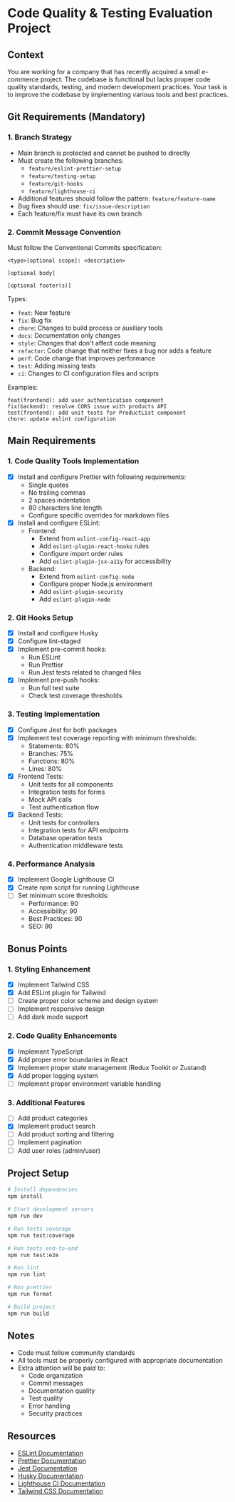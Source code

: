 # Code Quality & Testing Evaluation Project

## Context
You are working for a company that has recently acquired a small e-commerce project. The codebase is functional but lacks proper code quality standards, testing, and modern development practices. Your task is to improve the codebase by implementing various tools and best practices.

## Git Requirements (Mandatory)

### 1. Branch Strategy
- Main branch is protected and cannot be pushed to directly
- Must create the following branches:
  - `feature/eslint-prettier-setup`
  - `feature/testing-setup`
  - `feature/git-hooks`
  - `feature/lighthouse-ci`
- Additional features should follow the pattern: `feature/feature-name`
- Bug fixes should use: `fix/issue-description`
- Each feature/fix must have its own branch

### 2. Commit Message Convention
Must follow the Conventional Commits specification:
```
<type>[optional scope]: <description>

[optional body]

[optional footer(s)]
```

Types:
- `feat`: New feature
- `fix`: Bug fix
- `chore`: Changes to build process or auxiliary tools
- `docs`: Documentation only changes
- `style`: Changes that don't affect code meaning
- `refactor`: Code change that neither fixes a bug nor adds a feature
- `perf`: Code change that improves performance
- `test`: Adding missing tests
- `ci`: Changes to CI configuration files and scripts

Examples:
```
feat(frontend): add user authentication component
fix(backend): resolve CORS issue with products API
test(frontend): add unit tests for ProductList component
chore: update eslint configuration
```

## Main Requirements

### 1. Code Quality Tools Implementation
- [x] Install and configure Prettier with following requirements:
  - Single quotes
  - No trailing commas
  - 2 spaces indentation
  - 80 characters line length
  - Configure specific overrides for markdown files
- [x] Install and configure ESLint:
  - Frontend:
    - Extend from `eslint-config-react-app`
    - Add `eslint-plugin-react-hooks` rules
    - Configure import order rules
    - Add `eslint-plugin-jsx-a11y` for accessibility
  - Backend:
    - Extend from `eslint-config-node`
    - Configure proper Node.js environment
    - Add `eslint-plugin-security`
    - Add `eslint-plugin-node`

### 2. Git Hooks Setup
- [x] Install and configure Husky
- [x] Configure lint-staged
- [x] Implement pre-commit hooks:
  - Run ESLint
  - Run Prettier
  - Run Jest tests related to changed files
- [x] Implement pre-push hooks:
  - Run full test suite
  - Check test coverage thresholds

### 3. Testing Implementation
- [x] Configure Jest for both packages
- [x] Implement test coverage reporting with minimum thresholds:
  - Statements: 80%
  - Branches: 75%
  - Functions: 80%
  - Lines: 80%
- [x] Frontend Tests:
  - Unit tests for all components
  - Integration tests for forms
  - Mock API calls
  - Test authentication flow
- [x] Backend Tests:
  - Unit tests for controllers
  - Integration tests for API endpoints
  - Database operation tests
  - Authentication middleware tests

### 4. Performance Analysis
- [x] Implement Google Lighthouse CI
- [x] Create npm script for running Lighthouse
- [ ] Set minimum score thresholds:
  - Performance: 90
  - Accessibility: 90
  - Best Practices: 90
  - SEO: 90

## Bonus Points

### 1. Styling Enhancement
- [x] Implement Tailwind CSS
- [x] Add ESLint plugin for Tailwind
- [ ] Create proper color scheme and design system
- [ ] Implement responsive design
- [ ] Add dark mode support

### 2. Code Quality Enhancements
- [x] Implement TypeScript
- [x] Add proper error boundaries in React
- [x] Implement proper state management (Redux Toolkit or Zustand)
- [x] Add proper logging system
- [ ] Implement proper environment variable handling

### 3. Additional Features
- [ ] Add product categories
- [x] Implement product search
- [ ] Add product sorting and filtering
- [ ] Implement pagination
- [ ] Add user roles (admin/user)

## Project Setup
```bash
# Install dependencies
npm install

# Start development servers
npm run dev

# Run tests coverage
npm run test:coverage

# Run tests end-to-end
npm run test:e2e

# Run lint
npm run lint

# Run prettier
npm run format

# Build project
npm run build
```

## Notes
- Code must follow community standards
- All tools must be properly configured with appropriate documentation
- Extra attention will be paid to:
  - Code organization
  - Commit messages
  - Documentation quality
  - Test quality
  - Error handling
  - Security practices

## Resources
- [ESLint Documentation](https://eslint.org/)
- [Prettier Documentation](https://prettier.io/)
- [Jest Documentation](https://jestjs.io/)
- [Husky Documentation](https://typicode.github.io/husky/)
- [Lighthouse CI Documentation](https://github.com/GoogleChrome/lighthouse-ci)
- [Tailwind CSS Documentation](https://tailwindcss.com/)
